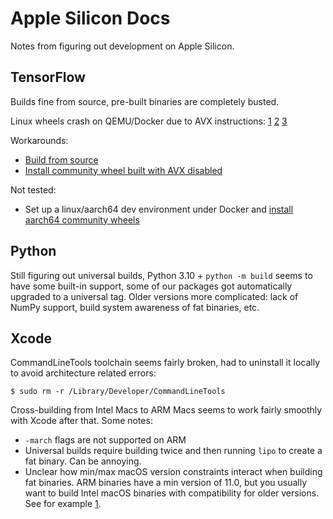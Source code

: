 # Apple Silicon Docs

Notes from figuring out development on Apple Silicon.

## TensorFlow

Builds fine from source, pre-built binaries are completely busted.

Linux wheels crash on QEMU/Docker due to AVX instructions: [1](https://github.com/tensorflow/tensorflow/issues/19584) [2](https://gitlab.com/qemu-project/qemu/-/issues/164) [3](https://github.com/tensorflow/tensorflow/issues/52845)

Workarounds:
 - [Build from source](https://www.tensorflow.org/install/source)
 - [Install community wheel built with AVX disabled](https://github.com/yaroslavvb/tensorflow-community-wheels/issues/208)

Not tested:
- Set up a linux/aarch64 dev environment under Docker and [install aarch64 community wheels](https://github.com/KumaTea/tensorflow-aarch64/)

## Python

Still figuring out universal builds, Python 3.10 + `python -m build` seems to have some built-in support, some of our packages got automatically upgraded to a universal tag. Older versions more complicated: lack of NumPy support, build system awareness of fat binaries, etc.

## Xcode

CommandLineTools toolchain seems fairly broken, had to uninstall it locally to avoid architecture related errors:

```
$ sudo rm -r /Library/Developer/CommandLineTools
```

Cross-building from Intel Macs to ARM Macs seems to work fairly smoothly with Xcode after that. Some notes:

- `-march` flags are not supported on ARM
- Universal builds require building twice and then running `lipo` to create a fat binary. Can be annoying.
- Unclear how min/max macOS version constraints interact when building fat binaries. ARM binaries have a min version of 11.0, but you usually want to build Intel macOS binaries with compatibility for older versions. See for example [1](https://github.com/pypa/wheel/issues/387).
